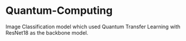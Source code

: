# Quantum-Computing

Image Classification model which used Quantum Transfer Learning with ResNet18 as the backbone model.
